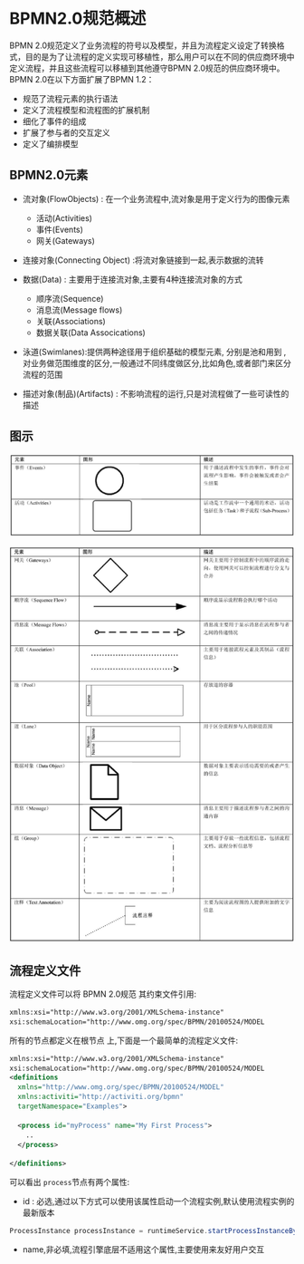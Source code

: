 # BPMN2.0规范概述

BPMN 2.0规范定义了业务流程的符号以及模型，并且为流程定义设定了转换格式，目的是为了让流程的定义实现可移植性，那么用户可以在不同的供应商环境中定义流程，并且这些流程可以移植到其他遵守BPMN 2.0规范的供应商环境中。BPMN 2.0在以下方面扩展了BPMN 1.2：

- 规范了流程元素的执行语法
- 定义了流程模型和流程图的扩展机制
- 细化了事件的组成
- 扩展了参与者的交互定义
- 定义了编排模型

##  BPMN2.0元素

- 流对象(FlowObjects) : 在一个业务流程中,流对象是用于定义行为的图像元素
  - 活动(Activities)
  - 事件(Events)
  - 网关(Gateways)
- 连接对象(Connecting Object) :将流对象链接到一起,表示数据的流转
- 数据(Data) : 主要用于连接流对象,主要有4种连接流对象的方式
  - 顺序流(Sequence)
  - 消息流(Message flows)
  - 关联(Associations)
  - 数据关联(Data Assocications)
- 泳道(Swimlanes):提供两种途径用于组织基础的模型元素, 分别是池和用到 , 对业务做范围维度的区分,一般通过不同纬度做区分,比如角色,或者部门来区分流程的范围

- 描述对象(制品)(Artifacts) : 不影响流程的运行,只是对流程做了一些可读性的描述

## 图示

![image-20201007124317146](../../assets/image-20201007124317146.png)

![image-20201007124338473](../../assets/image-20201007124338473.png)

## 流程定义文件

流程定义文件可以将 BPMN 2.0规范
其约束文件引用:

```xml
xmlns:xsi="http://www.w3.org/2001/XMLSchema-instance"
xsi:schemaLocation="http://www.omg.org/spec/BPMN/20100524/MODEL                http://www.omg.org/spec/BPMN/2.0/20100501/BPMN20.xsd
```

所有的节点都定义在根节点 <definitions />上,下面是一个最简单的流程定义文件:

```xml
xmlns:xsi="http://www.w3.org/2001/XMLSchema-instance"
xsi:schemaLocation="http://www.omg.org/spec/BPMN/20100524/MODEL
<definitions
  xmlns="http://www.omg.org/spec/BPMN/20100524/MODEL"
  xmlns:activiti="http://activiti.org/bpmn"
  targetNamespace="Examples">

  <process id="myProcess" name="My First Process">
    ..
  </process>

</definitions>
```

可以看出 `process`节点有两个属性:

- id : 必选,通过以下方式可以使用该属性启动一个流程实例,默认使用流程实例的最新版本

```java
ProcessInstance processInstance = runtimeService.startProcessInstanceByKey("myProcess");
```

- name,非必填,流程引擎底层不适用这个属性,主要使用来友好用户交互



